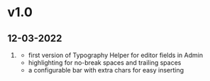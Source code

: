 # v1.0
##  12-03-2022

1. [](#new)
    * first version of Typography Helper for editor fields in Admin
    * highlighting for no-break spaces and trailing spaces
    * a configurable bar with extra chars for easy inserting
